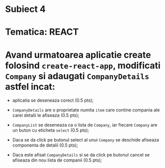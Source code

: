 # Subiect 4
# Tematica: REACT

# Avand urmatoarea aplicatie create folosind `create-react-app`, modificati `Company` si adaugati `CompanyDetails` astfel incat:


- aplicatia se deseneaza corect (0.5 pts);

- `CompanyDetails` are o proprietate numita `item` care contine compania ale carei detalii le afiseaza (0.5 pts);
- `CompanyList` se deseneaza ca o lista de  `Company`, iar fiecare `Company` are un buton cu eticheta `select` (0.5 pts);
- Daca se da click pe butonul select al unui `Company` se deschide afiseaza componenta de detalii (0.5 pts);
- Daca este afisat `CompanyDetails` si se da click pe butonul cancel se afiseaza din nou lista de companii (0.5 pts);
